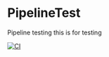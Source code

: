 # PipelineTest
Pipeline testing
this is for testing

[![CI](https://github.com/mydearmuthu1978/PipelineTest/actions/workflows/blank.yml/badge.svg?branch=mydearmuthu1978-patch-1)](https://github.com/mydearmuthu1978/PipelineTest/actions/workflows/blank.yml)
